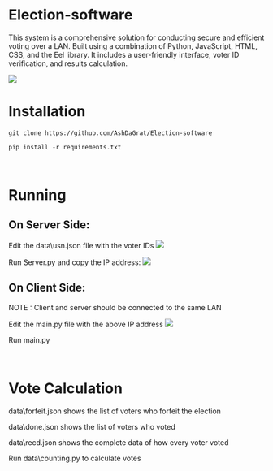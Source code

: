 # Election-software

This system is a comprehensive solution for conducting secure and efficient voting over a LAN. Built using a combination of Python, JavaScript, HTML, CSS, and the Eel library. It includes a user-friendly interface, voter ID verification, and results calculation.

<img src="https://cdn.discordapp.com/attachments/1073895599910436915/1073897377997541426/image.png" >

<br>

# Installation
```
git clone https://github.com/AshDaGrat/Election-software
```
```
pip install -r requirements.txt
```
<br>

# Running
## On Server Side:
Edit the data\usn.json file with the voter IDs
<img src="https://cdn.discordapp.com/attachments/1073895599910436915/1073900366011322428/image.png">


Run Server.py and copy the IP address:
<img src="https://cdn.discordapp.com/attachments/1073895599910436915/1073898963746439258/image.png">



## On Client Side:
NOTE : Client and server should be connected to the same LAN

Edit the main.py file with the above IP address 
<img src="https://cdn.discordapp.com/attachments/1073895599910436915/1073899663989673984/image.png">

Run main.py

<br>

# Vote Calculation

data\forfeit.json shows the list of voters who forfeit the election

data\done.json shows the list of voters who voted

data\recd.json shows the complete data of how every voter voted

Run data\counting.py to calculate votes
